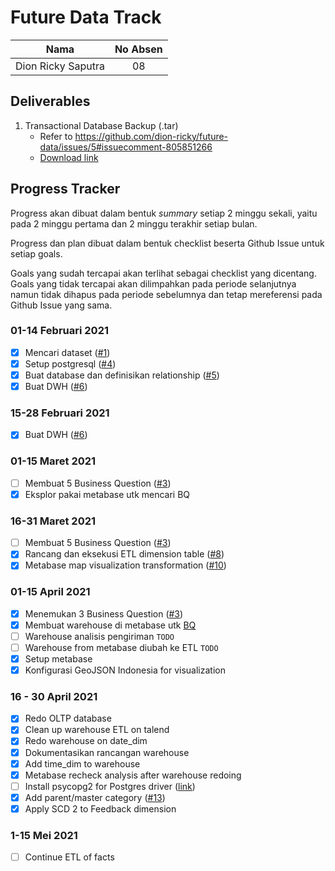 # Future Data Track
| Nama |  No Absen|
| ------ | :----: |
| Dion Ricky Saputra | 08 |

## Deliverables
1. Transactional Database Backup (.tar)
    - Refer to https://github.com/dion-ricky/future-data/issues/5#issuecomment-805851266
    - [Download link](https://storage.googleapis.com/dionricky-static/ecommerce.tar)

## Progress Tracker
Progress akan dibuat dalam bentuk *summary* setiap 2 minggu sekali, yaitu pada 2 minggu pertama dan 2 minggu terakhir setiap bulan.

Progress dan plan dibuat dalam bentuk checklist beserta Github Issue untuk setiap goals.

Goals yang sudah tercapai akan terlihat sebagai checklist yang dicentang. Goals yang tidak tercapai akan dilimpahkan pada periode selanjutnya namun tidak dihapus pada periode sebelumnya dan tetap mereferensi pada Github Issue yang sama.

### 01-14 Februari 2021
- [x] Mencari dataset ([#1](https://github.com/dion-ricky/future-data/issues/1))
- [x] Setup postgresql ([#4](https://github.com/dion-ricky/future-data/issues/4))
- [x] Buat database dan definisikan relationship ([#5](https://github.com/dion-ricky/future-data/issues/5))
- [x] Buat DWH ([#6](https://github.com/dion-ricky/future-data/issues/6))

### 15-28 Februari 2021
- [x] Buat DWH ([#6](https://github.com/dion-ricky/future-data/issues/6))

### 01-15 Maret 2021
- [ ] Membuat 5 Business Question ([#3](https://github.com/dion-ricky/future-data/issues/3))
- [x] Eksplor pakai metabase utk mencari BQ

### 16-31 Maret 2021
- [ ] Membuat 5 Business Question ([#3](https://github.com/dion-ricky/future-data/issues/3))
- [x] Rancang dan eksekusi ETL dimension table ([#8](https://github.com/dion-ricky/future-data/issues/8))
- [x] Metabase map visualization transformation ([#10](https://github.com/dion-ricky/future-data/issues/10))

### 01-15 April 2021
- [x] Menemukan 3 Business Question ([#3](https://github.com/dion-ricky/future-data/issues/3))
- [x] Membuat warehouse di metabase utk [BQ](https://github.com/dion-ricky/future-data/issues/3#issuecomment-809860470)
- [ ] Warehouse analisis pengiriman `TODO`
- [ ] Warehouse from metabase diubah ke ETL `TODO`
- [x] Setup metabase
- [x] Konfigurasi GeoJSON Indonesia for visualization

### 16 - 30 April 2021
- [x] Redo OLTP database
- [x] Clean up warehouse ETL on talend
- [x] Redo warehouse on date_dim
- [x] Dokumentasikan rancangan warehouse
- [x] Add time_dim to warehouse
- [x] Metabase recheck analysis after warehouse redoing
- [ ] Install psycopg2 for Postgres driver ([link](https://www.psycopg.org/))
- [x] Add parent/master category ([#13](https://github.com/dion-ricky/future-data/issues/13))
- [x] Apply SCD 2 to Feedback dimension

### 1-15 Mei 2021
- [ ] Continue ETL of facts
